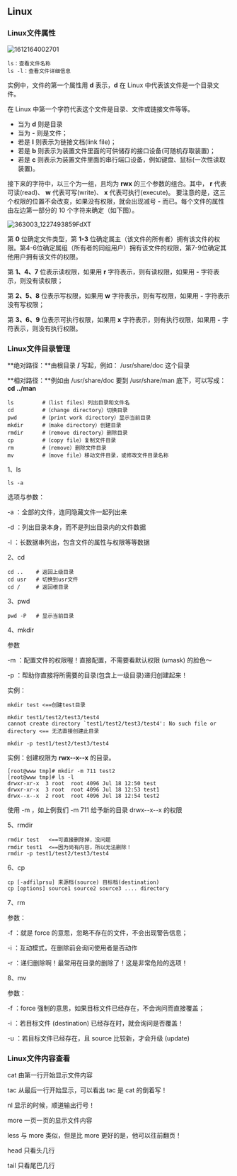 ## Linux

### Linux文件属性

![1612164002701](C:\Users\ZS\AppData\Roaming\Typora\typora-user-images\1612164002701.png)

```shell
ls：查看文件名称
ls -l：查看文件详细信息
```

实例中，文件的第一个属性用 **d** 表示，**d** 在 Linux 中代表该文件是一个目录文件。

在 Linux 中第一个字符代表这个文件是目录、文件或链接文件等等。

- 当为 **d** 则是目录
- 当为 **-** 则是文件；
- 若是 **l** 则表示为链接文档(link file)；
- 若是 **b** 则表示为装置文件里面的可供储存的接口设备(可随机存取装置)；
- 若是 **c** 则表示为装置文件里面的串行端口设备，例如键盘、鼠标(一次性读取装置)。

接下来的字符中，以三个为一组，且均为 **rwx** 的三个参数的组合。其中， **r** 代表可读(read)、 **w** 代表可写(write)、 **x** 代表可执行(execute)。 要注意的是，这三个权限的位置不会改变，如果没有权限，就会出现减号 **-** 而已。每个文件的属性由左边第一部分的 10 个字符来确定（如下图）。

![363003_1227493859FdXT](https://www.runoob.com/wp-content/uploads/2014/06/363003_1227493859FdXT.png)

第 **0** 位确定文件类型，第 **1-3** 位确定属主（该文件的所有者）拥有该文件的权限。第4-6位确定属组（所有者的同组用户）拥有该文件的权限，第7-9位确定其他用户拥有该文件的权限。

第 **1、4、7** 位表示读权限，如果用 **r** 字符表示，则有读权限，如果用 **-** 字符表示，则没有读权限；

第 **2、5、8** 位表示写权限，如果用 **w** 字符表示，则有写权限，如果用 **-** 字符表示没有写权限；

第 **3、6、9** 位表示可执行权限，如果用 **x** 字符表示，则有执行权限，如果用 **-** 字符表示，则没有执行权限。

### Linux文件目录管理

**绝对路径：**由根目录 **/** 写起，例如： /usr/share/doc 这个目录

**相对路径：**例如由 /usr/share/doc 要到 /usr/share/man 底下，可以写成： **cd ../man** 

```
ls         #（list files）列出目录和文件名
cd         #（change directory）切换目录
pwd        #（print work directory）显示当前目录
mkdir      #（make directory）创建目录
rmdir      #（remove directory）删除目录
cp         #（copy file）复制文件目录
rm         #（remove）删除文件目录
mv         #（move file）移动文件目录，或修改文件目录名称
```

1、ls

```
ls -a
```

选项与参数：

-a ：全部的文件，连同隐藏文件一起列出来

-d ：列出目录本身，而不是列出目录内的文件数据

-l ：长数据串列出，包含文件的属性与权限等等数据

2、cd

```
cd ..    # 返回上级目录
cd usr   # 切换到usr文件
cd /     # 返回根目录
```

3、pwd

```
pwd -P   # 显示当前目录
```

4、mkdir

参数

-m ：配置文件的权限喔！直接配置，不需要看默认权限 (umask) 的脸色～

-p ：帮助你直接将所需要的目录(包含上一级目录)递归创建起来！

实例：

```
mkdir test <==创建test目录

mkdir test1/test2/test3/test4
cannot create directory `test1/test2/test3/test4': No such file or directory <== 无法直接创建此目录

mkdir -p test1/test2/test3/test4
```

实例：创建权限为 **rwx--x--x** 的目录。

```
[root@www tmp]# mkdir -m 711 test2
[root@www tmp]# ls -l
drwxr-xr-x  3 root  root 4096 Jul 18 12:50 test
drwxr-xr-x  3 root  root 4096 Jul 18 12:53 test1
drwx--x--x  2 root  root 4096 Jul 18 12:54 test2
```

使用 -m ，如上例我们 -m 711 给予新的目录 drwx--x--x 的权限

5、rmdir

```
rmdir test   <==可直接删除掉，没问题
rmdir test1  <==因为尚有内容，所以无法删除！
rmdir -p test1/test2/test3/test4
```

6、cp

```
cp [-adfilprsu] 来源档(source) 目标档(destination)
cp [options] source1 source2 source3 .... directory
```

7、rm

参数：

-f ：就是 force 的意思，忽略不存在的文件，不会出现警告信息；

-i ：互动模式，在删除前会询问使用者是否动作

-r ：递归删除啊！最常用在目录的删除了！这是非常危险的选项！

8、mv

参数：

-f ：force 强制的意思，如果目标文件已经存在，不会询问而直接覆盖；

-i ：若目标文件 (destination) 已经存在时，就会询问是否覆盖！

-u ：若目标文件已经存在，且 source 比较新，才会升级 (update)

### Linux文件内容查看

cat 由第一行开始显示文件内容

tac 从最后一行开始显示，可以看出 tac 是 cat 的倒着写！

nl  显示的时候，顺道输出行号！

more 一页一页的显示文件内容

less 与 more 类似，但是比 more 更好的是，他可以往前翻页！

head 只看头几行

tail 只看尾巴几行

